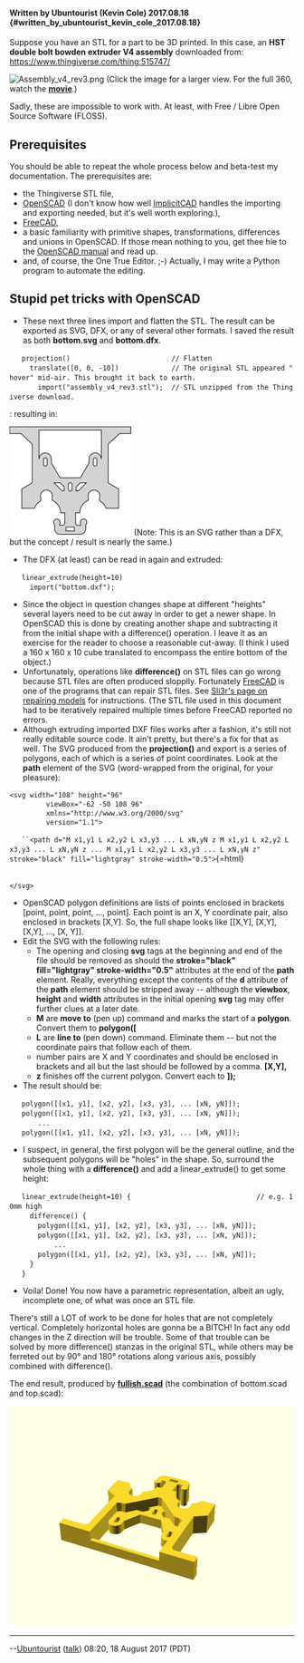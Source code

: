 #### Written by Ubuntourist (Kevin Cole) 2017.08.18 {#written_by_ubuntourist_kevin_cole_2017.08.18}

Suppose you have an STL for a part to be 3D printed. In this case, an
**HST double bolt bowden extruder V4 assembly** downloaded from:
<https://www.thingiverse.com/thing:515747/>

![](Assembly_v4_rev3.png "Assembly_v4_rev3.png") (Click the image for a
larger view. For the full 360, watch the
**[movie](:media:bowden.ogv)**.)

Sadly, these are impossible to work with. At least, with Free / Libre
Open Source Software (FLOSS).

## Prerequisites

You should be able to repeat the whole process below and beta-test my
documentation. The prerequisites are:

-   the Thingiverse STL file,
-   [OpenSCAD](http://www.openscad.org/) (I don't know how well
    [ImplicitCAD](http://implicitcad.org) handles the importing and
    exporting needed, but it's well worth exploring.),
-   [FreeCAD](https://www.freecadweb.org/),
-   a basic familiarity with primitive shapes, transformations,
    differences and unions in OpenSCAD. If those mean nothing to you,
    get thee hie to the [OpenSCAD
    manual](http://www.openscad.org/documentation.html) and read up.
-   and, of course, the One True Editor. ;-) Actually, I may write a
    Python program to automate the editing.

## Stupid pet tricks with OpenSCAD

-   These next three lines import and flatten the STL. The result can be
    exported as SVG, DFX, or any of several other formats. I saved the
    result as both **bottom.svg** and **bottom.dfx**.

`   projection()                         // Flatten`\
`     translate([0, 0, -10])             // The original STL appeared "hover" mid-air. This brought it back to earth.`\
`       import("assembly_v4_rev3.stl");  // STL unzipped from the Thingiverse download.`

:   resulting in:

![](Bottom.svg "Bottom.svg") (Note: This is an SVG rather than a DFX,
but the concept / result is nearly the same.)

-   The DFX (at least) can be read in again and extruded:

`   linear_extrude(height=10)`\
`     import("bottom.dxf");`

-   Since the object in question changes shape at different "heights"
    several layers need to be cut away in order to get a newer shape. In
    OpenSCAD this is done by creating another shape and subtracting it
    from the initial shape with a difference() operation. I leave it as
    an exercise for the reader to choose a reasonable cut-away. (I think
    I used a 160 x 160 x 10 cube translated to encompass the entire
    bottom of the object.)
-   Unfortunately, operations like **difference()** on STL files can go
    wrong because STL files are often produced sloppily. Fortunately
    [FreeCAD](https://www.freecadweb.org/) is one of the programs that
    can repair STL files. See [Sli3r's page on repairing
    models](http://manual.slic3r.org/advanced/repairing-models) for
    instructions. (The STL file used in this document had to be
    iteratively repaired multiple times before FreeCAD reported no
    errors.
-   Although extruding imported DXF files works after a fashion, it's
    still not really editable source code. It ain't pretty, but there's
    a fix for that as well. The SVG produced from the **projection()**
    and export is a series of polygons, each of which is a series of
    point coordinates. Look at the **path** element of the SVG
    (word-wrapped from the original, for your pleasure):

```{=html}
<svg width="108" height="96"
         viewBox="-62 -50 108 96"
         xmlns="http://www.w3.org/2000/svg"
         version="1.1">
```
`   ``<path d="M x1,y1 L x2,y2 L x3,y3 ... L xN,yN z
             M x1,y1 L x2,y2 L x3,y3 ... L xN,yN z
                 ...
             M x1,y1 L x2,y2 L x3,y3 ... L xN,yN z"
          stroke="black" fill="lightgray" stroke-width="0.5">`{=html}\
`   `

```{=html}
</svg>
```
-   OpenSCAD polygon definitions are lists of points enclosed in
    brackets \[point, point, point, ..., point\]. Each point is an X, Y
    coordinate pair, also enclosed in brackets \[X,Y\]. So, the full
    shape looks like \[\[X,Y\], \[X,Y\], \[X,Y\], ..., \[X, Y\]\].
-   Edit the SVG with the following rules:
    -   The opening and closing **svg** tags at the beginning and end of
        the file should be removed as should the **stroke="black"
        fill="lightgray" stroke-width="0.5"** attributes at the end of
        the **path** element. Really, everything except the contents of
        the **d** attribute of the **path** element should be stripped
        away -- although the **viewbox**, **height** and **width**
        attributes in the initial opening **svg** tag may offer further
        clues at a later date.
    -   **M** are **move to** (pen up) command and marks the start of a
        **polygon**. Convert them to **polygon(\[**
    -   **L** are **line to** (pen down) command. Eliminate them -- but
        not the coordinate pairs that follow each of them.
    -   number pairs are X and Y coordinates and should be enclosed in
        brackets and all but the last should be followed by a comma.
        **\[X,Y\],**
    -   **z** finishes off the current polygon. Convert each to **\]);**
-   The result should be:

`   polygon([[x1, y1], [x2, y2], [x3, y3], ... [xN, yN]]);`\
`   polygon([[x1, y1], [x2, y2], [x3, y3], ... [xN, yN]]);`\
`       ...`\
`   polygon([[x1, y1], [x2, y2], [x3, y3], ... [xN, yN]]);`

-   I suspect, in general, the first polygon will be the general
    outline, and the subsequent polygons will be "holes" in the shape.
    So, surround the whole thing with a **difference()** and add a
    linear_extrude() to get some height:

`   linear_extrude(height=10) {                               // e.g. 10mm high`\
`     difference() {`\
`       polygon([[x1, y1], [x2, y2], [x3, y3], ... [xN, yN]]);`\
`       polygon([[x1, y1], [x2, y2], [x3, y3], ... [xN, yN]]);`\
`           ...`\
`       polygon([[x1, y1], [x2, y2], [x3, y3], ... [xN, yN]]);`\
`     }`\
`   }`

-   Voila! Done! You now have a parametric representation, albeit an
    ugly, incomplete one, of what was once an STL file.

There's still a LOT of work to be done for holes that are not completely
vertical. Completely horizontal holes are gonna be a BITCH! In fact any
odd changes in the Z direction will be trouble. Some of that trouble can
be solved by more difference() stanzas in the original STL, while others
may be ferreted out by 90° and 180° rotations along various axis,
possibly combined with difference().

The end result, produced by
**[fullish.scad](:File:Fullish.scad)** (the combination of
bottom.scad and top.scad):

![](Fullish.png "Fullish.png")

------------------------------------------------------------------------

--[Ubuntourist](User:Ubuntourist)
([talk](User_talk:Ubuntourist)) 08:20, 18 August 2017 (PDT)
